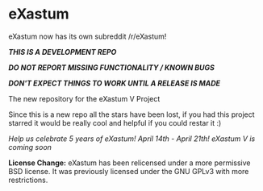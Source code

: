 eXastum
=======

eXastum now has its own subreddit /r/eXastum!

***THIS IS A DEVELOPMENT REPO***

***DO NOT REPORT MISSING FUNCTIONALITY / KNOWN BUGS***

***DON'T EXPECT THINGS TO WORK UNTIL A RELEASE IS MADE***

The new repository for the eXastum V Project

Since this is a new repo all the stars have been lost, if you had this project starred it would be really cool and helpful if you could restar it :)

*Help us celebrate 5 years of eXastum! April 14th - April 21th!*
*eXastum V is coming soon*

**License Change:**
eXastum has been relicensed under a more permissive BSD license.
It was previously licensed under the GNU GPLv3 with more restrictions.
